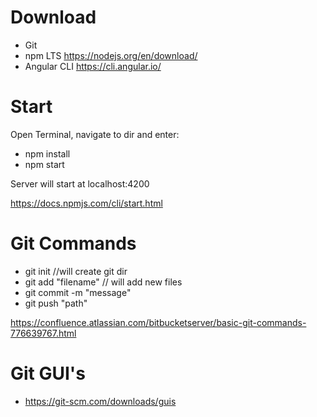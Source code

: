 # Download

- Git 
- npm LTS https://nodejs.org/en/download/
- Angular CLI https://cli.angular.io/


# Start
Open Terminal, navigate to dir and enter:

- npm install
- npm start

Server will start at localhost:4200

https://docs.npmjs.com/cli/start.html


# Git Commands

- git init //will create git dir
- git add "filename" // will add new files
- git commit -m "message" 
- git push "path"

 https://confluence.atlassian.com/bitbucketserver/basic-git-commands-776639767.html

# Git GUI's

- https://git-scm.com/downloads/guis


